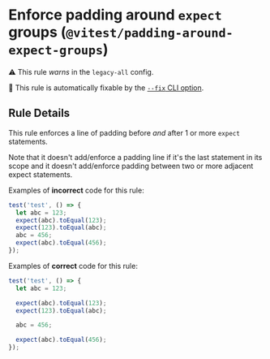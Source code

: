 # Enforce padding around `expect` groups (`@vitest/padding-around-expect-groups`)

⚠️ This rule _warns_ in the `legacy-all` config.

🔧 This rule is automatically fixable by the [`--fix` CLI option](https://eslint.org/docs/latest/user-guide/command-line-interface#--fix).

<!-- end auto-generated rule header -->

## Rule Details

This rule enforces a line of padding before _and_ after 1 or more `expect`
statements.

Note that it doesn't add/enforce a padding line if it's the last statement in
its scope and it doesn't add/enforce padding between two or more adjacent expect statements.

Examples of **incorrect** code for this rule:

```js
test('test', () => {
  let abc = 123;
  expect(abc).toEqual(123);
  expect(123).toEqual(abc);
  abc = 456;
  expect(abc).toEqual(456);
});
```

Examples of **correct** code for this rule:

```js
test('test', () => {
  let abc = 123;

  expect(abc).toEqual(123);
  expect(123).toEqual(abc);

  abc = 456;

  expect(abc).toEqual(456);
});
```
